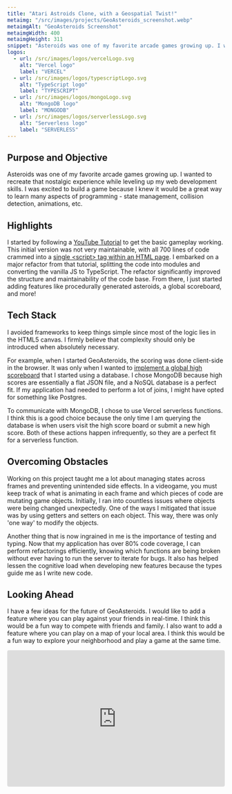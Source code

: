 ```yaml
---
title: "Atari Astroids Clone, with a Geospatial Twist!"
metaimg: "/src/images/projects/GeoAsteroids_screenshot.webp"
metaimgAlt: "GeoAsteroids Screenshot"
metaimgWidth: 400
metaimgHeight: 311
snippet: "Asteroids was one of my favorite arcade games growing up. I wanted to recreate that nostalgic experience while leveling up my web development skills."
logos:
  - url: /src/images/logos/vercelLogo.svg
    alt: "Vercel logo"
    label: "VERCEL"
  - url: /src/images/logos/typescriptLogo.svg
    alt: "TypeScript logo"
    label: "TYPESCRIPT"
  - url: /src/images/logos/mongoLogo.svg
    alt: "MongoDB logo"
    label: "MONGODB"
  - url: /src/images/logos/serverlessLogo.svg
    alt: "Serverless logo"
    label: "SERVERLESS"
---
```


## Purpose and Objective
Asteroids was one of my favorite arcade games growing up. I wanted to recreate that nostalgic experience while leveling up my web development skills. I was excited to build a game because I knew it would be a great way to learn many aspects of programming - state management, collision detection, animations, etc.

## Highlights 
I started by following a [YouTube Tutorial](https://www.youtube.com/watch?v=H9CSWMxJx84&t=2s) to get the basic gameplay working. This initial version was not very maintainable, with all 700 lines of code crammed into a [single &lt;script&gt; tag within an HTML page](https://www.youtube.com/watch?v=H9CSWMxJx84). I embarked on a major refactor from that tutorial, splitting the code into modules and converting the vanilla JS to TypeScript. The refactor significantly improved the structure and maintainability of the code base. From there, I just started adding features like procedurally generated asteroids, a global scoreboard, and more!

## Tech Stack
I avoided frameworks to keep things simple since most of the logic lies in the HTML5 canvas. I firmly believe that complexity should only be introduced when absolutely necessary.

For example, when I started GeoAsteroids, the scoring was done client-side in the browser. It was only when I wanted to [implement a global high scoreboard](https://github.com/jsolly/GeoAsteroids/issues/161) that I started using a database. I chose MongoDB because high scores are essentially a flat JSON file, and a NoSQL database is a perfect fit. If my application had needed to perform a lot of joins, I might have opted for something like Postgres.

To communicate with MongoDB, I chose to use Vercel serverless functions. I think this is a good choice because the only time I am querying the database is when users visit the high score board or submit a new high score. Both of these actions happen infrequently, so they are a perfect fit for a serverless function.

## Overcoming Obstacles
Working on this project taught me a lot about managing states across frames and preventing unintended side effects. In a videogame, you must keep track of what is animating in each frame and which pieces of code are mutating game objects. Initially, I ran into countless issues where objects were being changed unexpectedly. One of the ways I mitigated that issue was by using getters and setters on each object. This way, there was only 'one way' to modify the objects.

Another thing that is now ingrained in me is the importance of testing and typing. Now that my application has over 80% code coverage, I can perform refactorings efficiently, knowing which functions are being broken without ever having to run the server to iterate for bugs. It also has helped lessen the cognitive load when developing new features because the types guide me as I write new code.

## Looking Ahead
I have a few ideas for the future of GeoAsteroids. I would like to add a feature where you can play against your friends in real-time. I think this would be a fun way to compete with friends and family. I also want to add a feature where you can play on a map of your local area. I think this would be a fun way to explore your neighborhood and play a game at the same time.

<iframe width="560" height="315" src="https://www.youtube.com/embed/4hlsIC8Pb2w?si=SsDs0mYmz1WsJR9s" title="YouTube video player" frameborder="0" allow="accelerometer; autoplay; clipboard-write; encrypted-media; gyroscope; picture-in-picture; web-share" referrerpolicy="strict-origin-when-cross-origin" allowfullscreen></iframe>

<style>
iframe {
  max-width: 100%;
  border-radius: 0.25rem;
}
</style>